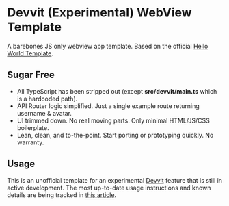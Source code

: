 # Devvit (Experimental) WebView Template

A barebones JS only webview app template. Based on the official [Hello World Template](https://github.com/reddit/devvit-hello-world-experimental).

## Sugar Free

- All TypeScript has been stripped out (except **src/devvit/main.ts** which is a hardcoded path).
- API Router logic simplified. Just a single example route returning username & avatar.
- UI trimmed down. No real moving parts. Only minimal HTML/JS/CSS boilerplate.
- Lean, clean, and to-the-point. Start porting or prototyping quickly. No warranty.

## Usage

This is an unofficial template for an experimental [Devvit](https://developers.reddit.com/docs/) feature that is still in active development. The most up-to-date usage instructions and known details are being tracked in [this article](https://dev.to/besworks/experimental-devvit-web-views-5c15).
